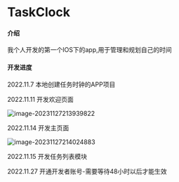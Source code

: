 # TaskClock

#### 介绍
我个人开发的第一个IOS下的app,用于管理和规划自己的时间 

#### 开发进度

2022.11.7 本地创建任务时钟的APP项目

2022.11.11 开发欢迎页面

![image-20231127213939822](https://p.ipic.vip/j3dsun.png)


2022.11.14 开发主页面

![image-20231127214024883](https://p.ipic.vip/a4jdkq.png)

2022.11.15 开发任务列表模块

2022.11.27 开通开发者账号-需要等待48小时以后才能生效

